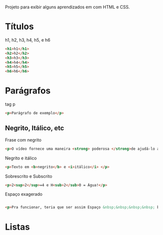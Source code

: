 Projeto para exibir alguns aprendizados em com HTML e CSS.

# Títulos
h1, h2, h3, h4, h5, e h6
```html
<h1>h1</h1>
<h2>h2</h2>
<h3>h3</h3>
<h4>h4</h4>
<h5>h5</h5>
<h6>h6</h6>
```


# Parágrafos
tag p
```html
<p>Parágrafo de exemplo</p>
```

## Negrito, Itálico, etc

Frase com negrito

```html
<p>O vídeo fornece uma maneira <strong> poderosa </strong>de ajudá-lo a provar seu argumento.</p>
```

Negrito e itálico
```html
<p>Texto em <b>negrito</b> e <i>itálico</i> </p>
```

Sobrescrito e Subscrito
```html
<p>2<sup>2</sup>=4 e H<sub>2</sub>0 = Água!</p>
```

Espaço exagerado
```html

<p>Pra funcionar, teria que ser assim Espaço &nbsp;&nbsp;&nbsp;&nbsp; bem exagerados entre palavras</p>
```


# Listas
